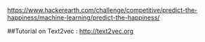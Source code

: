 https://www.hackerearth.com/challenge/competitive/predict-the-happiness/machine-learning/predict-the-happiness/

##Tutorial on Text2vec : http://text2vec.org
